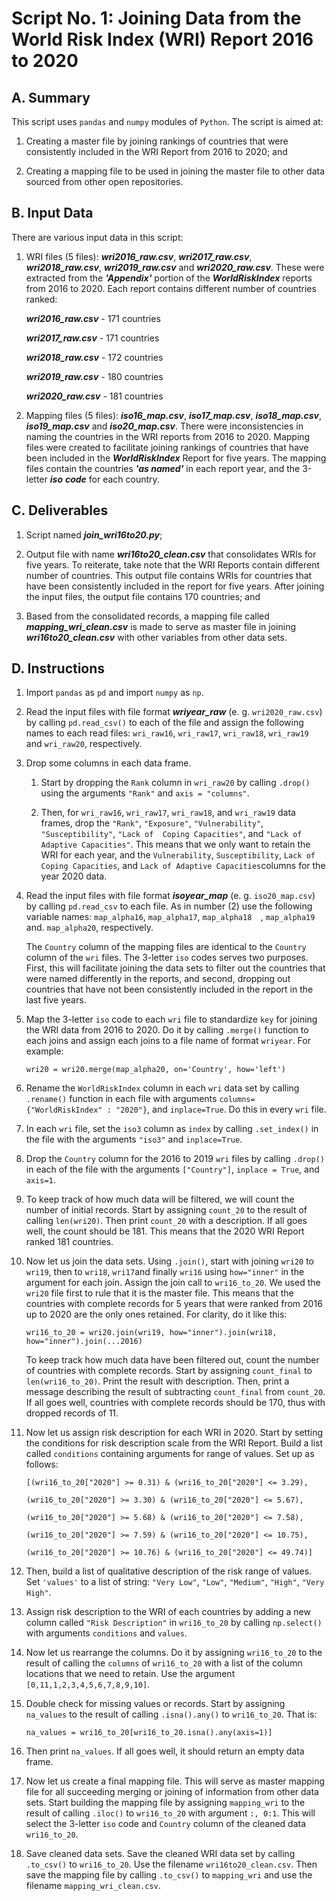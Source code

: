 # Script No. 1: Joining Data from the World Risk Index (WRI) Report 2016 to 2020

## A. Summary

This script uses `pandas` and `numpy` modules of `Python`. The script is aimed at:

1. Creating a master file by joining rankings of countries that were consistently included in the WRI Report from 2016 to 2020; and

2. Creating a mapping file to be used in joining the master file to other data sourced from other open repositories.

## B. Input Data

There are various input data in this script:

1. WRI files (5 files): ***wri2016_raw.csv***, ***wri2017_raw.csv***, ***wri2018_raw.csv***, ***wri2019_raw.csv*** and ***wri2020_raw.csv***. These were extracted from the ***'Appendix'*** portion of the ***WorldRiskIndex*** reports from 2016 to 2020. Each report contains different number of countries ranked:

      ***wri2016_raw.csv*** - 171 countries

      ***wri2017_raw.csv*** - 171 countries

      ***wri2018_raw.csv*** - 172 countries

      ***wri2019_raw.csv*** - 180 countries

      ***wri2020_raw.csv*** - 181 countries

2. Mapping files (5 files): ***iso16_map.csv***, ***iso17_map.csv***, ***iso18_map.csv***, ***iso19_map.csv*** and ***iso20_map.csv***. There were inconsistencies in naming the countries in the WRI reports from 2016 to 2020. Mapping files were created to facilitate joining rankings of countries that have been included in the ***WorldRiskIndex*** Report for five years. The mapping files contain the countries ***'as named'*** in each report year, and the 3-letter ***iso*** ***code*** for each country.

## C. Deliverables

1. Script named ***join_wri16to20.py***;

2. Output file with name ***wri16to20_clean.csv*** that consolidates WRIs for five years. To reiterate, take note that the WRI Reports contain different number of countries. This output file contains WRIs for countries that have been consistently included in the report for five years. After joining the input files, the output file contains 170 countries; and

3. Based from the consolidated records, a mapping file called ***mapping_wri_clean.csv*** is made to serve as master file in joining ***wri16to20_clean.csv*** with other variables from other data sets.

## D. Instructions

1. Import `pandas` as `pd` and import `numpy` as `np`.

2. Read the input files with file format ***wriyear_raw*** (e. g. `wri2020_raw.csv`) by calling `pd.read_csv()` to each of the file and assign the following names to each read files: `wri_raw16`, `wri_raw17`, `wri_raw18`, `wri_raw19` and `wri_raw20`, respectively.

3. Drop some columns in each data frame. 

   1. Start by dropping the `Rank` column in  `wri_raw20` by calling `.drop()` using the arguments `"Rank"` and `axis = "columns"`.

   2. Then, for `wri_raw16`, `wri_raw17`, `wri_raw18`, and `wri_raw19` data frames,  drop the `"Rank"`, `"Exposure"`, `"Vulnerability"`, `"Susceptibility"`, `"Lack of  Coping Capacities"`, and `"Lack of Adaptive Capacities"`. This means that we only want to retain the WRI for each year, and the `Vulnerability`, `Susceptibility`, `Lack of Coping Capacities`, and `Lack of Adaptive Capacities`columns for the year 2020 data.
   
4. Read the input files with file format ***isoyear_map*** (e. g. `iso20_map.csv`) by calling `pd.read_csv` to each file. As in  number (2) use the following variable names: `map_alpha16`, `map_alpha17`, `map_alpha18  `, `map_alpha19` and. `map_alpha20`, respectively. 

   The `Country` column of the mapping files are identical to the `Country`  column of the `wri` files. The  3-letter `iso` codes serves  two purposes. First, this will facilitate joining the data sets to filter out  the countries that were named differently in the reports, and second, dropping out countries that have not been consistently included in the report in the last five years. 
   
5. Map the 3-letter `iso` code to each `wri` file to standardize `key` for  joining the WRI data from 2016 to 2020. Do it by calling `.merge()` function to each joins and assign each joins to a file name of format `wriyear`. For example:

      `wri20 = wri20.merge(map_alpha20, on='Country', how='left')`
          
6. Rename the `WorldRiskIndex` column in each `wri` data set by calling `.rename()` function in each file with arguments `columns= {"WorldRiskIndex" : "2020"}`, and `inplace=True`. Do this in every `wri` file.

7. In each `wri` file, set the `iso3` column as `index`  by calling `.set_index()` in the file with the arguments `"iso3"` and `inplace=True`.

8. Drop the `Country` column for the 2016 to 2019 `wri` files by calling `.drop()` in each of the file with the arguments `["Country"]`, `inplace = True`, and `axis=1`.

9. To keep track of how much data will be filtered, we will count the number of initial records. Start by assigning `count_20` to the result of calling `len(wri20)`. Then print `count_20` with a description. If all goes well, the count should be 181. This means that the 2020 WRI Report ranked 181 countries.

10. Now let us join the data sets. Using `.join()`, start with joining `wri20` to `wri19`, then to  `wri18`, `wri17`and finally `wri16` using `how="inner"` in the argument for each join. Assign the join call to `wri16_to_20`. We used the `wri20` file first to rule that it is the master file. This means that the countries with complete records for 5 years that were ranked from 2016 up to 2020 are the only ones retained. For clarity, do it like this:

      `wri16_to_20 = wri20.join(wri19, how="inner").join(wri18, how="inner").join(...2016)`
        
      To keep track how much data have been filtered out, count the number of countries  with complete records. Start by assigning `count_final` to `len(wri16_to_20)`. Print the result with description. Then, print a message describing the  result of subtracting `count_final` from `count_20`. If all goes well, countries with complete records should be 170, thus with dropped records of 11.

11. Now let us assign risk description for each WRI in 2020. Start by setting the conditions for risk description scale from the WRI Report. Build a list called `conditions` containing arguments for range of values. Set up as follows:

      `[(wri16_to_20["2020"] >= 0.31) & (wri16_to_20["2020"] <= 3.29),`

      `(wri16_to_20["2020"] >= 3.30) & (wri16_to_20["2020"] <= 5.67),`

      `(wri16_to_20["2020"] >= 5.68) & (wri16_to_20["2020"] <= 7.58),`

      `(wri16_to_20["2020"] >= 7.59) & (wri16_to_20["2020"] <= 10.75),`
      
      `(wri16_to_20["2020"] >= 10.76) & (wri16_to_20["2020"] <= 49.74)]`
      
12. Then, build a list of qualitative description of the risk range of values. Set `'values'` to a list of string: `"Very Low"`, `"Low"`, `"Medium"`, `"High"`, `"Very High"`.

13. Assign risk description to the WRI of each countries by adding a new column called `"Risk Description"` in `wri16_to_20` by calling `np.select()` with arguments `conditions` and `values`.

14. Now let us rearrange the columns. Do it by assigning `wri16_to_20` to the result of calling the `columns` of `wri16_to_20` with a list of the column locations that  we need to retain. Use the argument `[0,11,1,2,3,4,5,6,7,8,9,10]`.

15. Double check for missing values or records. Start by assigning `na_values` to the  result of calling `.isna().any()` to `wri16_to_20`. That is:

      `na_values = wri16_to_20[wri16_to_20.isna().any(axis=1)]`
      
16. Then print `na_values`. If all goes well, it should return an empty data frame. 

17. Now let us create a final mapping file. This will serve as master mapping file for all succeeding merging or joining of information from other data sets. Start building the mapping file by assigning `mapping_wri` to  the result of calling `.iloc()` to `wri16_to_20` with argument `:, 0:1`. This will select the 3-letter `iso` code and `Country` column of the cleaned data `wri16_to_20`.

18. Save cleaned data sets. Save the cleaned WRI data set by calling `.to_csv()` to `wri16_to_20`. Use the filename `wri16to20_clean.csv`. Then save the mapping  file by calling `.to_csv()` to `mapping_wri` and use the filename `mapping_wri_clean.csv`.
